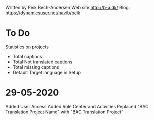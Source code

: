 Written by Peik Bech-Andersen
Web site http://b-a.dk/
Blog: https://dynamicsuser.net/nav/b/peik

# To Do 
Statistics on projects 
- Total captions
- Total Not translated captions
- Total missing captions
- Default Target language in Setup

# 29-05-2020
Added User Access
Added Role Center and Activities
Replaced "BAC Translation Project Name" with "BAC Translation Project"
